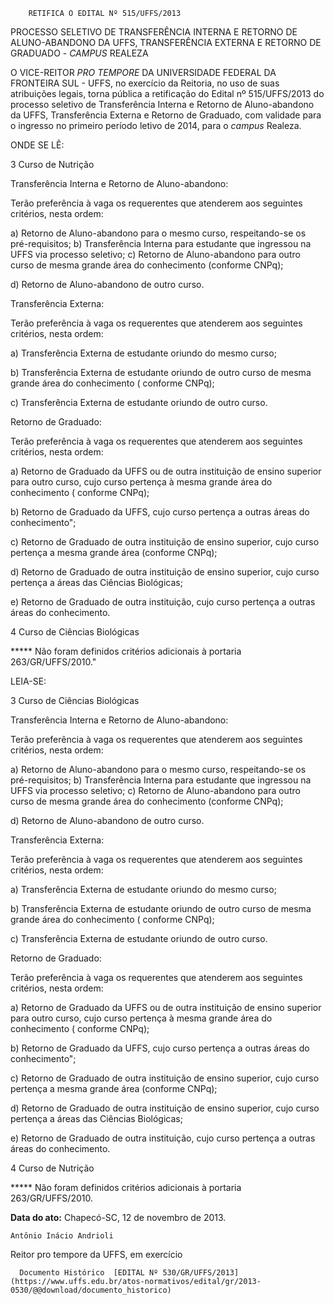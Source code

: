         RETIFICA O EDITAL Nº 515/UFFS/2013  

PROCESSO SELETIVO DE TRANSFERÊNCIA INTERNA E RETORNO DE ALUNO-ABANDONO DA UFFS, TRANSFERÊNCIA EXTERNA E RETORNO DE GRADUADO - *CAMPUS* REALEZA

 O VICE-REITOR *PRO TEMPORE* DA UNIVERSIDADE FEDERAL DA FRONTEIRA SUL - UFFS, no exercício da Reitoria, no uso de suas atribuições legais, torna pública a retificação do Edital nº 515/UFFS/2013 do processo seletivo de Transferência Interna e Retorno de Aluno-abandono da UFFS, Transferência Externa e Retorno de Graduado, com validade para o ingresso no primeiro período letivo de 2014, para o *campus* Realeza.

 ONDE SE LÊ:

 3 Curso de Nutrição

 Transferência Interna e Retorno de Aluno-abandono:

 Terão preferência à vaga os requerentes que atenderem aos seguintes critérios, nesta ordem:

 a) Retorno de Aluno-abandono para o mesmo curso, respeitando-se os pré-requisitos; b) Transferência Interna para estudante que ingressou na UFFS via processo seletivo; c) Retorno de Aluno-abandono para outro curso de mesma grande área do conhecimento (conforme CNPq);

 d) Retorno de Aluno-abandono de outro curso.

 Transferência Externa:

 Terão preferência à vaga os requerentes que atenderem aos seguintes critérios, nesta ordem:

 a) Transferência Externa de estudante oriundo do mesmo curso;

 b) Transferência Externa de estudante oriundo de outro curso de mesma grande área do conhecimento ( conforme CNPq);

 c) Transferência Externa de estudante oriundo de outro curso.

 Retorno de Graduado:

 Terão preferência à vaga os requerentes que atenderem aos seguintes critérios, nesta ordem:

 a) Retorno de Graduado da UFFS ou de outra instituição de ensino superior para outro curso, cujo curso pertença à mesma grande área do conhecimento ( conforme CNPq);

 b) Retorno de Graduado da UFFS, cujo curso pertença a outras áreas do conhecimento";

 c) Retorno de Graduado de outra instituição de ensino superior, cujo curso pertença a mesma grande área (conforme CNPq);

 d) Retorno de Graduado de outra instituição de ensino superior, cujo curso pertença a áreas das Ciências Biológicas;

 e) Retorno de Graduado de outra instituição, cujo curso pertença a outras áreas do conhecimento.

 4 Curso de Ciências Biológicas

 ***** Não foram definidos critérios adicionais à portaria 263/GR/UFFS/2010."

 LEIA-SE:

 3 Curso de Ciências Biológicas

 Transferência Interna e Retorno de Aluno-abandono:

 Terão preferência à vaga os requerentes que atenderem aos seguintes critérios, nesta ordem:

 a) Retorno de Aluno-abandono para o mesmo curso, respeitando-se os pré-requisitos; b) Transferência Interna para estudante que ingressou na UFFS via processo seletivo; c) Retorno de Aluno-abandono para outro curso de mesma grande área do conhecimento (conforme CNPq);

 d) Retorno de Aluno-abandono de outro curso.

 Transferência Externa:

 Terão preferência à vaga os requerentes que atenderem aos seguintes critérios, nesta ordem:

 a) Transferência Externa de estudante oriundo do mesmo curso;

 b) Transferência Externa de estudante oriundo de outro curso de mesma grande área do conhecimento ( conforme CNPq);

 c) Transferência Externa de estudante oriundo de outro curso.

 Retorno de Graduado:

 Terão preferência à vaga os requerentes que atenderem aos seguintes critérios, nesta ordem:

 a) Retorno de Graduado da UFFS ou de outra instituição de ensino superior para outro curso, cujo curso pertença à mesma grande área do conhecimento ( conforme CNPq);

 b) Retorno de Graduado da UFFS, cujo curso pertença a outras áreas do conhecimento";

 c) Retorno de Graduado de outra instituição de ensino superior, cujo curso pertença a mesma grande área (conforme CNPq);

 d) Retorno de Graduado de outra instituição de ensino superior, cujo curso pertença a áreas das Ciências Biológicas;

 e) Retorno de Graduado de outra instituição, cujo curso pertença a outras áreas do conhecimento.

 4 Curso de Nutrição

 ***** Não foram definidos critérios adicionais à portaria 263/GR/UFFS/2010.

  

   **Data do ato:** Chapecó-SC, 12 de novembro de 2013.   
 

    Antônio Inácio Andrioli    
 Reitor pro tempore da UFFS, em exercício 

      Documento Histórico  [EDITAL Nº 530/GR/UFFS/2013](https://www.uffs.edu.br/atos-normativos/edital/gr/2013-0530/@@download/documento_historico)     
      